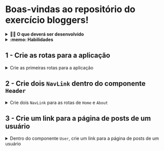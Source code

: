 # Boas-vindas ao repositório do exercício bloggers!

<details>
  <summary><strong>👨‍💻 O que deverá ser desenvolvido</strong></summary><br />

Neste exercício, você vai desenvolver uma aplicação que realizará requisições para uma API de _blogs_ e exibir os usuários retornados. A aplicação possui duas páginas: uma página inicial que exibe uma lista de usuários e uma página de _posts_ de um usuário específico.
</details>

<details>
  <summary><strong>:memo: Habilidades</strong></summary><br />

Neste exercício, verificamos se você é capaz de:

- Utilizar o React Router para criar rotas;
- Criar links de navegação na aplicação com os componentes Link e NavLink;
- Criar rotas, mapeando o caminho da URL com o componente correspondente, via Route;
- Criar rotas dinâmicas e utilizar o hook useParams para extrair parâmetros da URL.
</details>

## 1 - Crie as rotas para a aplicação

<details>
  <summary>Crie as primeiras rotas para a aplicação</summary><br />

- A rota `/` deve renderizar o componente `<Users />`
- A rota `/posts/:id` deve renderizar o componente `<Posts />`
- A rota `/about` deve renderizar o componente `<About />`
- Qualquer outra rota deve renderizar o componente `<NotFound />`

Todas páginas já estão criados e podem ser encontrados na pasta `src/pages`.
</details>

## 2 - Crie dois `NavLink` dentro do componente `Header`

<details>
  <summary>Crie dois <code>NavLink</code> para as rotas de <code>Home</code> e <code>About</code> </summary><br />

  O componente `Header` já está criado e pode ser encontrado na pasta `src/components`.

  - O primeiro deverá conter o texto `Home` e redirecionar para a rota `/`;
  - O segundo deverá conter o texto `About` e redirecionar para a rota `/about`
</details>

## 3 - Crie um link para a página de posts de um usuário

<details>
  <summary>Dentro do componente <code>User</code>, crie um link para a página de posts de um usuário</summary><br />

- O link deve conter o texto `Posts`;
- O link deve redirecionar para a rota `/posts/:id`, onde `:id` é o id do usuário.

## 4 - Exiba os posts de um usuário

<details>
  <summary>Exiba os posts de apenas um usuário na página de posts</summary><br />

  Utilize o array de posts que está importado no componente `<Posts />` para exibir os posts de um usuário.
  Os posts seguem está mesma estrutura:

  ```js
  [
    {
      id: 10,
      title: 'They rushed out the door.',
      body: "They rushed out the door, grabbing anything and everything they could think of they might need. There was no time to double-check to make sure they weren't leaving something important behind. Everything was thrown into the car and they sped off. Thirty minutes later they were safe and that was when it dawned on them that they had forgotten the most important thing of all.",
      userId: 1,
    },
  // ...
  ]
  ```

  Você deve filtrar os posts de acordo com o `id` do usuário que está na rota e a chave `userId` dos posts.
</details>
